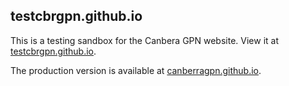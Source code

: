 ## testcbrgpn.github.io

This is a testing sandbox for the Canbera GPN website. View it at [testcbrgpn.github.io](https://testcbrgpn.github.io).

The production version is available at [canberragpn.github.io](https://canberragpn.github.io).
